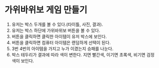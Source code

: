 # 가위바위보 게임 만들기
1. 유저는 박스 두개를 볼 수 있다.(타이틀, 사진, 결과).
2. 유저는 박스 하단에 가위바위보 버튼을 볼 수 있다.
3. 버튼을 클릭하면 클릭한 아이템이 유저 박스에 보인다.
4. 버튼을 클릭하면 컴퓨터 아이템은 랜덤하게 선택이 된다.
5. 3번 4번의 아이템을 가지고 누가 이겼는지 승패를 나눈다.
6. 박스 테두리가 결과에 따라 색이 변한다. 지면 빨간색, 이기면 초록색, 비기면 검정색이 보인다.
